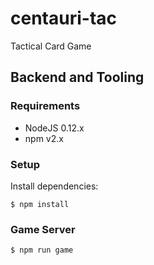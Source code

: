 # centauri-tac

Tactical Card Game

## Backend and Tooling

### Requirements

* NodeJS 0.12.x
* npm v2.x

### Setup

Install dependencies:

```
$ npm install
```

### Game Server

```
$ npm run game
```
